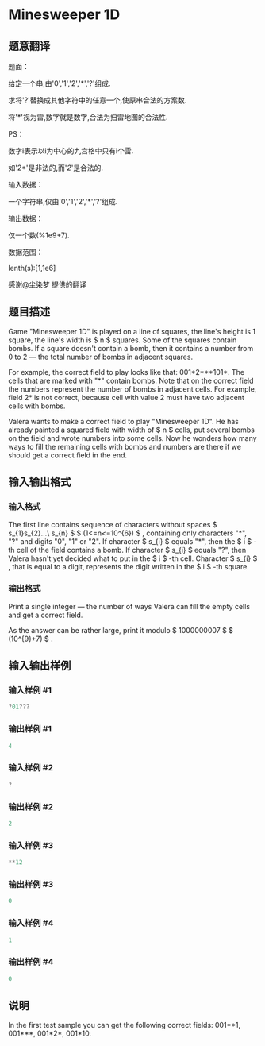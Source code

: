 # Minesweeper 1D

## 题意翻译

题面：

给定一个串,由'0','1','2','*','?'组成.

求将'?'替换成其他字符中的任意一个,使原串合法的方案数.

将'*'视为雷,数字就是数字,合法为扫雷地图的合法性.

PS：

数字i表示以i为中心的九宫格中只有i个雷.

如'2*'是非法的,而'*2*'是合法的.

输入数据：

一个字符串,仅由'0','1','2','*','?'组成.

输出数据：

仅一个数(%1e9+7).

数据范围：

lenth(s):[1,1e6]

感谢@尘染梦 提供的翻译

## 题目描述

Game "Minesweeper 1D" is played on a line of squares, the line's height is 1 square, the line's width is $ n $ squares. Some of the squares contain bombs. If a square doesn't contain a bomb, then it contains a number from 0 to 2 — the total number of bombs in adjacent squares.

For example, the correct field to play looks like that: 001\*2\*\*\*101\*. The cells that are marked with "\*" contain bombs. Note that on the correct field the numbers represent the number of bombs in adjacent cells. For example, field 2\* is not correct, because cell with value 2 must have two adjacent cells with bombs.

Valera wants to make a correct field to play "Minesweeper 1D". He has already painted a squared field with width of $ n $ cells, put several bombs on the field and wrote numbers into some cells. Now he wonders how many ways to fill the remaining cells with bombs and numbers are there if we should get a correct field in the end.

## 输入输出格式

### 输入格式

The first line contains sequence of characters without spaces $ s_{1}s_{2}...\ s_{n} $ $ (1<=n<=10^{6}) $ , containing only characters "\*", "?" and digits "0", "1" or "2". If character $ s_{i} $ equals "\*", then the $ i $ -th cell of the field contains a bomb. If character $ s_{i} $ equals "?", then Valera hasn't yet decided what to put in the $ i $ -th cell. Character $ s_{i} $ , that is equal to a digit, represents the digit written in the $ i $ -th square.

### 输出格式

Print a single integer — the number of ways Valera can fill the empty cells and get a correct field.

As the answer can be rather large, print it modulo $ 1000000007 $ $ (10^{9}+7) $ .

## 输入输出样例

### 输入样例 #1

```cpp
?01???

```
### 输出样例 #1

```cpp
4

```
### 输入样例 #2

```cpp
?

```
### 输出样例 #2

```cpp
2

```
### 输入样例 #3

```cpp
**12

```
### 输出样例 #3

```cpp
0

```
### 输入样例 #4

```cpp
1

```
### 输出样例 #4

```cpp
0

```
## 说明

In the first test sample you can get the following correct fields: 001\*\*1, 001\*\*\*, 001\*2\*, 001\*10.

